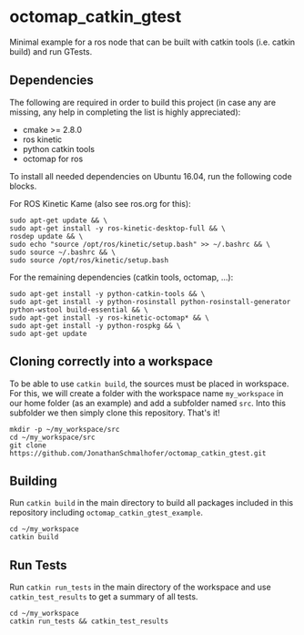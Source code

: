 # octomap_catkin_gtest
Minimal example for a ros node that can be built with catkin tools (i.e. catkin build) and run GTests.

## Dependencies

The following are required in order to build this project (in case any are missing, any help in completing the list is highly appreciated):

* cmake >= 2.8.0
* ros kinetic
* python catkin tools
* octomap for ros

To install all needed dependencies on Ubuntu 16.04, run the following code blocks.

For ROS Kinetic Kame (also see ros.org for this):
```{.sh}
sudo apt-get update && \
sudo apt-get install -y ros-kinetic-desktop-full && \
rosdep update && \
sudo echo "source /opt/ros/kinetic/setup.bash" >> ~/.bashrc && \
sudo source ~/.bashrc && \
sudo source /opt/ros/kinetic/setup.bash
```

For the remaining dependencies (catkin tools, octomap, ...):
```{.sh}
sudo apt-get install -y python-catkin-tools && \
sudo apt-get install -y python-rosinstall python-rosinstall-generator python-wstool build-essential && \
sudo apt-get install -y ros-kinetic-octomap* && \
sudo apt-get install -y python-rospkg && \
sudo apt-get update
```

## Cloning correctly into a workspace

To be able to use `catkin build`, the sources must be placed in workspace. For this, we will create a folder with the workspace name `my_workspace` in our home folder (as an example) and add a subfolder named `src`. Into this subfolder we then simply clone this repository. That's it!
```{.sh}
mkdir -p ~/my_workspace/src
cd ~/my_workspace/src
git clone https://github.com/JonathanSchmalhofer/octomap_catkin_gtest.git
```

## Building

Run `catkin build` in the main directory to build all packages included in this repository including `octomap_catkin_gtest_example`.

```{.sh}
cd ~/my_workspace
catkin build
```

## Run Tests

Run `catkin run_tests` in the main directory of the workspace and use `catkin_test_results` to get a summary of all tests.

```{.sh}
cd ~/my_workspace
catkin run_tests && catkin_test_results
```
